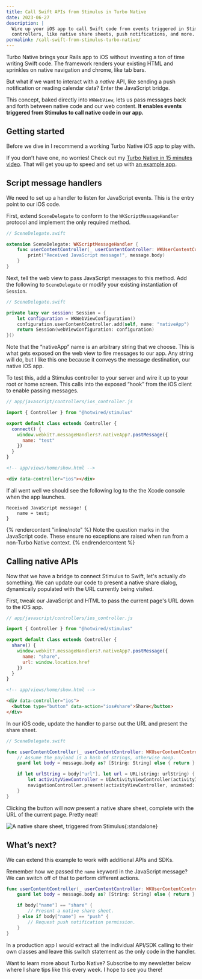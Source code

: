 ```yaml
---
title: Call Swift APIs from Stimulus in Turbo Native
date: 2023-06-27
description: |
  Wire up your iOS app to call Swift code from events triggered in Stimulus
  controllers, like native share sheets, push notifications, and more.
permalink: /call-swift-from-stimulus-turbo-native/
---
```


Turbo Native brings your Rails app to iOS without investing a ton of time writing Swift code. The framework renders your existing HTML and sprinkles on native navigation and chrome, like tab bars.

But what if we want to interact with a *native* API, like sending a push notification or reading calendar data? Enter the JavaScript bridge.

This concept, baked directly into `WKWebView`, lets us pass messages back and forth between native code and our web content. **It enables events triggered from Stimulus to call native code in our app.**

## Getting started

Before we dive in I recommend a working Turbo Native iOS app to play with.

If you don’t have one, no worries! Check out my [Turbo Native in 15 minutes video](https://www.youtube.com/watch?v=83wOvrNtZX4). That will get you up to speed and set up with [an example app](https://github.com/joemasilotti/Turbo-Native-demo).

## Script message handlers

We need to set up a handler to listen for JavaScript events. This is the entry point to our iOS code.

First, extend `SceneDelegate` to conform to the `WKScriptMessageHandler` protocol and implement the only required method.

```swift
// SceneDelegate.swift

extension SceneDelegate: WKScriptMessageHandler {
    func userContentController(_ userContentController: WKUserContentController, didReceive message: WKScriptMessage) {
        print("Received JavaScript message!", message.body)
    }
}
```

Next, tell the web view to pass JavaScript messages to this method. Add the following to `SceneDelegate` or modify your existing instantiation of `Session`.

```swift
// SceneDelegate.swift

private lazy var session: Session = {
    let configuration = WKWebViewConfiguration()
    configuration.userContentController.add(self, name: "nativeApp")
    return Session(webViewConfiguration: configuration)
}()
```

Note that the “nativeApp” name is an arbitrary string that we choose. This is what gets exposed on the web view to fire messages to our app. Any string will do, but I like this one because it conveys the message destination, our native iOS app.

To test this, add a Stimulus controller to your server and wire it up to your root or home screen. This calls into the exposed “hook” from the iOS client to enable passing messages.

```javascript
// app/javascript/controllers/ios_controller.js

import { Controller } from "@hotwired/stimulus"

export default class extends Controller {
  connect() {
    window.webkit?.messageHandlers?.nativeApp?.postMessage({
      name: "test"
    })
  }
}
```

```html
<!-- app/views/home/show.html -->

<div data-controller="ios"></div>
```

If all went well we should see the following log to the the Xcode console when the app launches.

```
Received JavaScript message! {
    name = test;
}
```

{% rendercontent "inline/note" %}
Note the question marks in the JavaScript code. These ensure no exceptions are raised when run from a non-Turbo Native context.
{% endrendercontent %}

## Calling native APIs

Now that we have a bridge to connect Stimulus to Swift, let's actually *do* something. We can update our code to present a native share dialog, dynamically populated with the URL currently being visited.

First, tweak our JavaScript and HTML to pass the current page's URL down to the iOS app.

```javascript
// app/javascript/controllers/ios_controller.js

import { Controller } from "@hotwired/stimulus"

export default class extends Controller {
  share() {
    window.webkit?.messageHandlers?.nativeApp?.postMessage({
      name: "share",
      url: window.location.href
    })
  }
}
```

```html
<!-- app/views/home/show.html -->

<div data-controller="ios">
  <button type="button" data-action="ios#share">Share</button>
</div>
```

In our iOS code, update the handler to parse out the URL and present the share sheet.

```swift
// SceneDelegate.swift

func userContentController(_ userContentController: WKUserContentController, didReceive message: WKScriptMessage) {
    // Assume the payload is a hash of strings, otherwise noop.
    guard let body = message.body as? [String: String] else { return }

    if let urlString = body["url"], let url = URL(string: urlString) {
        let activityViewController = UIActivityViewController(activityItems: [url], applicationActivities: nil)
        navigationController.present(activityViewController, animated: true)
    }
}
```

Clicking the button will now present a native share sheet, complete with the URL of the current page. Pretty neat!

![A native share sheet, triggered from Stimulus](/images/stimulus-to-swift.png){:standalone}

## What’s next?

We can extend this example to work with additional APIs and SDKs.

Remember how we passed the `name` keyword in the JavaScript message? We can switch off of that to perform different actions.

```swift
func userContentController(_ userContentController: WKUserContentController, didReceive message: WKScriptMessage) {
    guard let body = message.body as? [String: String] else { return }

    if body["name"] == "share" {
        // Present a native share sheet.
    } else if body["name"] == "push" {
        // Request push notification permission.
    }
}
```

In a production app I would extract all the individual API/SDK calling to their own classes and leave this switch statement as the only code in the handler.

Want to learn more about Turbo Native? Subscribe to my newsletter below where I share tips like this every week. I hope to see you there!
